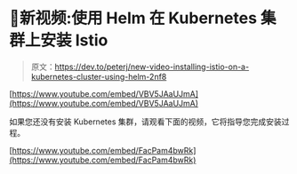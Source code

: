 # 🎥新视频:使用 Helm 在 Kubernetes 集群上安装 Istio

> 原文：<https://dev.to/peterj/new-video-installing-istio-on-a-kubernetes-cluster-using-helm-2nf8>

[https://www.youtube.com/embed/VBV5JAaUJmA](https://www.youtube.com/embed/VBV5JAaUJmA)

如果您还没有安装 Kubernetes 集群，请观看下面的视频，它将指导您完成安装过程。

[https://www.youtube.com/embed/FacPam4bwRk](https://www.youtube.com/embed/FacPam4bwRk)